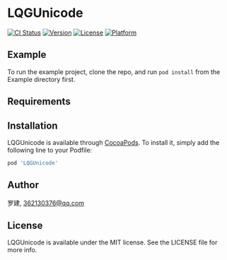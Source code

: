 # LQGUnicode

[![CI Status](https://img.shields.io/travis/罗建/LQGUnicode.svg?style=flat)](https://travis-ci.org/罗建/LQGUnicode)
[![Version](https://img.shields.io/cocoapods/v/LQGUnicode.svg?style=flat)](https://cocoapods.org/pods/LQGUnicode)
[![License](https://img.shields.io/cocoapods/l/LQGUnicode.svg?style=flat)](https://cocoapods.org/pods/LQGUnicode)
[![Platform](https://img.shields.io/cocoapods/p/LQGUnicode.svg?style=flat)](https://cocoapods.org/pods/LQGUnicode)

## Example

To run the example project, clone the repo, and run `pod install` from the Example directory first.

## Requirements

## Installation

LQGUnicode is available through [CocoaPods](https://cocoapods.org). To install
it, simply add the following line to your Podfile:

```ruby
pod 'LQGUnicode'
```

## Author

罗建, 362130376@qq.com

## License

LQGUnicode is available under the MIT license. See the LICENSE file for more info.
